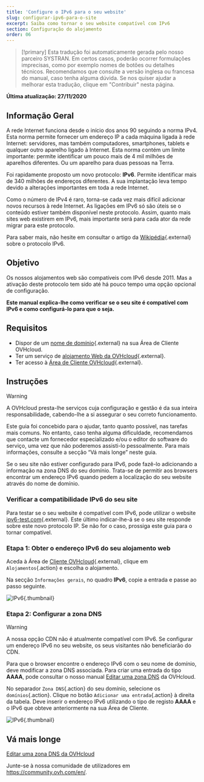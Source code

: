 ```yaml
---
title: 'Configure o IPv6 para o seu website'
slug: configurar-ipv6-para-o-site
excerpt: Saiba como tornar o seu website compatível com IPv6
section: Configuração do alojamento
order: 06
---
```


> [!primary]
> Esta tradução foi automaticamente gerada pelo nosso parceiro SYSTRAN. Em certos casos, poderão ocorrer formulações imprecisas, como por exemplo nomes de botões ou detalhes técnicos. Recomendamos que consulte a versão inglesa ou francesa do manual, caso tenha alguma dúvida. Se nos quiser ajudar a melhorar esta tradução, clique em "Contribuir" nesta página.
>

**Última atualização: 27/11/2020**

## Informação Geral

A rede Internet funciona desde o início dos anos 90 seguindo a norma IPv4. Esta norma permite fornecer um endereço IP a cada máquina ligada à rede Internet: servidores, mas também computadores, smartphones, tablets e qualquer outro aparelho ligado à Internet. Esta norma contém um limite importante: permite identificar um pouco mais de 4 mil milhões de aparelhos diferentes. Ou um aparelho para duas pessoas na Terra.

Foi rapidamente proposto um novo protocolo: **IPv6**. Permite identificar mais de 340 milhões de endereços diferentes. A sua implantação leva tempo devido a alterações importantes em toda a rede Internet. 

Como o número de IPv4 é raro, torna-se cada vez mais difícil adicionar novos recursos à rede Internet. As ligações em IPv6 só são úteis se o conteúdo estiver também disponível neste protocolo. Assim, quanto mais sites web existirem em IPv6, mais importante será para cada ator da rede migrar para este protocolo.

Para saber mais, não hesite em consultar o artigo da [Wikipédia](https://pt.wikipedia.org/wiki/IPv6){.external} sobre o protocolo IPv6.

## Objetivo

Os nossos alojamentos web são compatíveis com IPv6 desde 2011. Mas a ativação deste protocolo tem sido até há pouco tempo uma opção opcional de configuração. 

**Este manual explica-lhe como verificar se o seu site é compatível com IPv6 e como configurá-lo para que o seja.**

## Requisitos

- Dispor de um [nome de domínio](https://www.ovhcloud.com/pt/domains/){.external} na sua Área de Cliente OVHcloud.
- Ter um serviço de [alojamento Web da OVHcloud](https://www.ovhcloud.com/pt/web-hosting/){.external}.
- Ter acesso à [Área de Cliente OVHcloud](https://www.ovh.com/auth/?action=gotomanager&from=https://www.ovh.pt/&ovhSubsidiary=pt){.external}.

## Instruções

> [!warning]
>A OVHcloud presta-lhe serviços cuja configuração e gestão é da sua inteira responsabilidade, cabendo-lhe a si assegurar o seu correto funcionamento. 
>
>Este guia foi concebido para o ajudar, tanto quanto possível, nas tarefas mais comuns. No entanto, caso tenha alguma dificuldade, recomendamos que contacte um fornecedor especializado e/ou o editor do software do serviço, uma vez que não poderemos assisti-lo pessoalmente. Para mais informações, consulte a secção “Vá mais longe” neste guia.
>
Se o seu site não estiver configurado para IPv6, pode fazê-lo adicionando a informação na zona DNS do seu domínio. Trata-se de permitir aos browsers encontrar um endereço IPv6 quando pedem a localização do seu website através do nome de domínio.

### Verificar a compatibilidade IPv6 do seu site

Para testar se o seu website é compatível com IPv6, pode utilizar o website [ipv6-test.com](https://ipv6-test.com/validate.php){.external}. Este último indicar-lhe-á se o seu site responde sobre este novo protocolo IP. Se não for o caso, prossiga este guia para o tornar compatível.

### Etapa 1: Obter o endereço IPv6 do seu alojamento web

Aceda à Área de [Cliente OVHcloud](https://www.ovh.com/auth/?action=gotomanager&from=https://www.ovh.pt/&ovhSubsidiary=pt){.external}, clique em `Alojamentos`{.action} e escolha o alojamento.

Na secção `Informações gerais`, no quadro **IPv6**, copie a entrada e passe ao passo seguinte.

![IPv6](images/ipv6_01.png){.thumbnail}

### Etapa 2: Configurar a zona DNS

> [!warning]
> A nossa opção CDN não é atualmente compatível com IPv6. Se configurar um endereço IPv6 no seu website, os seus visitantes não beneficiarão do CDN.

Para que o browser encontre o endereço IPv6 com o seu nome de domínio, deve modificar a zona DNS associada. Para criar uma entrada do tipo **AAAA**, pode consultar o nosso manual [Editar uma zona DNS](../../domains/alojamento_partilhado_como_editar_a_minha_zona_dns/) da OVHcloud.

No separador `Zona DNS`{.action} do seu domínio, selecione os `domínios`{.action}. Clique no botão `Adicionar uma entrada`{.action} à direita da tabela. Deve inserir o endereço IPv6 utilizando o tipo de registo **AAAA** e o IPv6 que obteve anteriormente na sua Área de Cliente.

![IPv6](images/ipv6_02.png){.thumbnail}

## Vá mais longe

[Editar uma zona DNS da OVHcloud](../../domains/alojamento_partilhado_como_editar_a_minha_zona_dns/)

Junte-se à nossa comunidade de utilizadores em <https://community.ovh.com/en/>.
